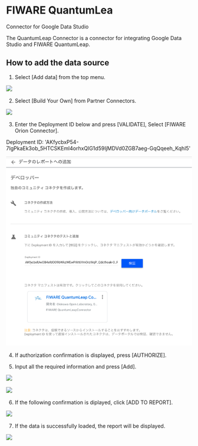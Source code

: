 # FIWARE QuantumLea
Connector for Google Data Studio

The QuantumLeap Connector is a connector for integrating Google Data Studio and FIWARE QuantumLeap.

## How to add the data source

1. Select [Add data] from the top menu.

![](/images/01.png)

2. Select [Build Your Own] from Partner Connectors.

![](/images/02.png)

3. Enter the Deployment ID below and press [VALIDATE], Select [FIWARE Orion Connector].

Deployment ID: 'AKfycbxP54-7IgPkaEk3ob_5HTCSKEml4orhxQlG1d59IjMDVd0ZGB7aeg-GqQqeeh_Kqhl5'

![](/images/03.png)

4. If authorization confirmation is displayed, press [AUTHORIZE].

5. Input all the required information and press [Add].

![](/images/04.png)

![](/images/05.png)

6. If the following confirmation is diplayed, click [ADD TO REPORT].

![](/images/06.png)

7. If the data is successfully loaded, the report will be displayed.

![](/images/07.png)
